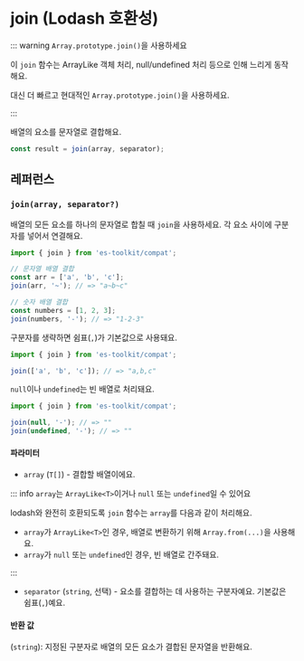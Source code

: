 # join (Lodash 호환성)

::: warning `Array.prototype.join()`을 사용하세요

이 `join` 함수는 ArrayLike 객체 처리, null/undefined 처리 등으로 인해 느리게 동작해요.

대신 더 빠르고 현대적인 `Array.prototype.join()`을 사용하세요.

:::

배열의 요소를 문자열로 결합해요.

```typescript
const result = join(array, separator);
```

## 레퍼런스

### `join(array, separator?)`

배열의 모든 요소를 하나의 문자열로 합칠 때 `join`을 사용하세요. 각 요소 사이에 구분자를 넣어서 연결해요.

```typescript
import { join } from 'es-toolkit/compat';

// 문자열 배열 결합
const arr = ['a', 'b', 'c'];
join(arr, '~'); // => "a~b~c"

// 숫자 배열 결합
const numbers = [1, 2, 3];
join(numbers, '-'); // => "1-2-3"
```

구분자를 생략하면 쉼표(`,`)가 기본값으로 사용돼요.

```typescript
import { join } from 'es-toolkit/compat';

join(['a', 'b', 'c']); // => "a,b,c"
```

`null`이나 `undefined`는 빈 배열로 처리돼요.

```typescript
import { join } from 'es-toolkit/compat';

join(null, '-'); // => ""
join(undefined, '-'); // => ""
```

#### 파라미터

- `array` (`T[]`) - 결합할 배열이에요.

::: info `array`는 `ArrayLike<T>`이거나 `null` 또는 `undefined`일 수 있어요

lodash와 완전히 호환되도록 `join` 함수는 `array`를 다음과 같이 처리해요.

- `array`가 `ArrayLike<T>`인 경우, 배열로 변환하기 위해 `Array.from(...)`을 사용해요.
- `array`가 `null` 또는 `undefined`인 경우, 빈 배열로 간주돼요.

:::

- `separator` (`string`, 선택) - 요소를 결합하는 데 사용하는 구분자예요. 기본값은 쉼표(`,`)예요.

#### 반환 값

(`string`): 지정된 구분자로 배열의 모든 요소가 결합된 문자열을 반환해요.
